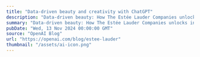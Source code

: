 ```yaml
---
title: "Data-driven beauty and creativity with ChatGPT"
description: "Data-driven beauty: How The Estée Lauder Companies unlocks insights with ChatGPT"
summary: "Data-driven beauty: How The Estée Lauder Companies unlocks insights with ChatGPT"
pubDate: "Wed, 13 Nov 2024 00:00:00 GMT"
source: "OpenAI Blog"
url: "https://openai.com/blog/estee-lauder"
thumbnail: "/assets/ai-icon.png"
---
```


